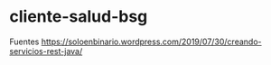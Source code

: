 # cliente-salud-bsg
Fuentes
https://soloenbinario.wordpress.com/2019/07/30/creando-servicios-rest-java/